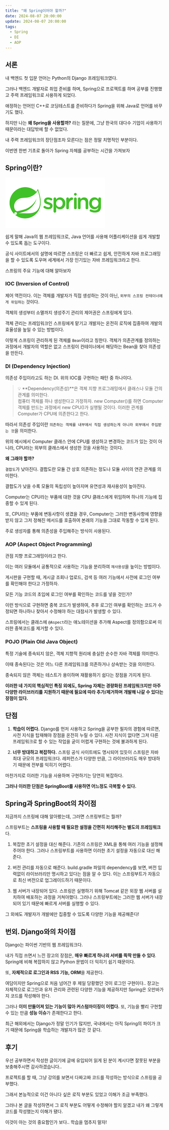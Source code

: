 ```yaml
---
title: "왜 Spring이어야 할까?"
date: 2024-08-07 20:00:00
update: 2024-08-07 20:00:00
tags:
  - Spring
  - DI
  - AOP
---
```


## 서론

내 백엔드 첫 입문 언어는 Python의 Django 프레임워크였다.

그러나 백엔드 개발자로 취업 준비를 하며, Spring으로 프로젝트를 하며 공부를 진행했고 주력 프레임워크로 사용하게 되었다.

애정하는 언어인 C++로 코딩테스트를 준비하다가 Spring을 위해 Java로 언어를 바꾸기도 했다.

하지만 나는 **왜 Spring을 사용할까?** 라는 질문에, 그냥 한국의 대다수 기업이 사용하기 때문이라는 대답밖에 할 수 없었다. 

내 주력 프레임워크의 장단점조차 모른다는 점은 정말 치명적인 부분이다.

이번엔 한번 기초로 돌아가 Spring 자체를 공부하는 시간을 가져보자

## Spring이란?

![[공식 사이트](https://spring.io/)](image.png)

쉽게 말해 Java의 웹 프레임워크로, Java 언어를 사용해 어플리케이션을 쉽게 개발할 수 있도록 돕는 도구이다.

공식 사이트에서의 설명에 따르면 스프링은 더 빠르고 쉽게, 안전하게 자바 프로그래밍을 할 수 있도록 도우며 세계에서 가장 인기있는 자바 프레임워크라고 한다.

스프링의 주요 기능에 대해 알아보자

### IOC (Inversion of Control)

제어 역전이다. 이는 객체를 개발자가 직접 생성하는 것이 아닌, ```외부의 스프링 컨테이너에게 위임하는``` 것이다.

객체의 생성부터 소멸까지 생성주기 관리의 제어권은 스프링에게 있다.

객체 관리는 프레임워크인 스프링에게 맡기고 개발자는 온전히 로직에 집중하여 개발의 효율성을 높일 수 있는 방법이다.

이렇게 스프링이 관리하게 된 객체를 ```Bean```이라고 칭한다. 객체가 의존관계를 정의하는 과정에서 개발자의 역할은 없고 스프링이 컨테이너에서 해당하는 Bean을 찾아 의존성을 만든다. 

### DI (Dependency Injection)

의존성 주입이라고도 하는 DI. 위의 IOC를 구현하는 패턴 중 하나이다.

> 💡 **Dependency(의존성)**은 객체 지향 프로그래밍에서 클래스나 모듈 간의 관계를 의미한다. <br>
컴퓨터 객체를 하나 생성한다고 가정하자. new Computer()를 하면 Computer 객체를 만드는 과정에서 new CPU()가 실행될 것이다. 이러한 관계를 Computer가 CPU에 의존한다고 한다.

따라서 의존성 주입이란 ```의존하는 객체를 내부에서 직접 생성하는게 아니라 외부에서 주입받는 것```을 의미한다.

위의 예시에서 Computer 클래스 안에 CPU를 생성하고 변경하는 코드가 있는 것이 아니라, CPU라는 외부의 클래스에서 생성한 것을 사용하는 것이다.

**왜 그래야 할까?**

```결합도```가 낮아진다. 결합도란 모듈 간 상호 의존하는 정도나 모듈 사이의 연관 관계를 의미한다.

결합도가 낮을 수록 모듈의 독립성이 높아지며 유연성과 재사용성이 높아진다.

Computer는 CPU라는 부품에 대한 것을 CPU 클래스에게 위임하며 하나의 기능에 집중할 수 있게 된다.

또, CPU라는 부품에 변동사항이 생겼을 경우, Computer는 그러한 변동사항에 영향을 받지 않고 그저 정해진 메서드를 호출하여 본래의 기능을 그대로 작동할 수 있게 된다.

주로 생성자를 통해 의존성을 주입해주는 방식이 사용된다.

### AOP (Aspect Object Programming)

관점 지향 프로그래밍이라고 한다.

이는 여러 모듈에서 공통적으로 사용하는 기능을 분리하여 ```재사용성```을 높이는 방법이다.

게시판을 구현할 때, 게시글 조회나 업로드, 검색 등 여러 기능에서 사전에 로그인 여부를 확인해야 한다고 가정하자.

모든 기능 코드의 초입에 로그인 여부를 확인하는 코드를 넣을 것인가?

이런 방식으로 구현하면 중복 코드가 발생하여, 추후 로그인 여부를 확인하는 코드가 수정되면 하나하나 찾아서 수정해야 하는 대참사가 발생할 수 있다.

스프링에서는 클래스에 ```@Aspect```라는 애노테이션을 추가해 Aspect를 정의함으로써 이러한 중복코드를 제거할 수 있다.

### POJO (Plain Old Java Object)

특정 기술에 종속되지 않은, 객체 지향적 원리에 충실한 순수한 자바 객체를 의미한다.

이때 종속된다는 것은 어느 다른 프레임워크를 의존하거나 상속받는 것을 의미한다.

종속되지 않은 객체는 테스트가 용이하며 재활용하기 쉽다는 장점을 가지게 된다.

**이러한 네 가지의 핵심적인 특징 외에도, Spring 자체는 경량화된 프레임워크지만 아주 다양한 라이브러리를 지원하기 때문에 필요에 따라 추가/제거하며 개발해 나갈 수 있다는 장점이 있다.**

## 단점

1. **학습이 어렵다.** Django를 먼저 사용하고 Spring을 공부한 필자의 경험에 따르면, 사전 지식을 탑재해야 장점을 온전히 누릴 수 있다. 사전 지식이 없다면 그저 다른 프레임워크로 할 수 있는 작업을 굳이 어렵게 구현하는 것에 불과하게 된다.

2. **너무 방대하고 복잡하다.** 스프링 공식 사이트에도 명시되어 있듯이 스프링은 자바 최대 규모의 프레임워크다. 레퍼런스가 다양한 만큼, 그 라이브러리도 매우 방대하기 때문에 전부를 익히기 어렵다.

마찬가지로 이러한 기능을 사용하며 구현하기는 당연히 복잡하다.

**그러나 이러한 단점은 SpringBoot를 사용하면 어느정도 극복할 수 있다.**

## Spring과 SpringBoot의 차이점

지금까지 스프링에 대해 알아봤는데, 그러면 스프링부트는 뭘까?

스프링부트는 **스프링을 사용할 때 필요한 설정을 간편히 처리해주는 별도의 프레임워크**다.

1. 복잡한 초기 설정을 대신 해준다. 기존의 스프링은 XML을 통해 여러 기능을 설정해주어야 한다. 그러나 스프링부트를 사용하면 이러한 초기 설정을 자동으로 대신 해준다.

2. 버전 관리를 자동으로 해준다. build.gradle 파일의 dependency를 보면, 버전 입력없이 라이브러리만 명시하고 있다는 점을 알 수 있다. 이는 스프링부트가 자동으로 최신 버전으로 업그레이드하기 때문이다.

3. 웹 서버가 내장되어 있다. 스프링은 실행하기 위해 Tomcat 같은 외장 웹 서버를 설치하여 배포하는 과정을 거쳐야했다. 그러나 스프링부트에는 그러한 웹 서버가 내장되어 있기 때문에 빠르게 서버를 실행할 수 있다.

그 외에도 개발자가 개발에만 집중할 수 있도록 다양한 기능을 제공해준다!

## 번외. Django와의 차이점

Django는 파이썬 기반의 웹 프레임워크다.

내가 직접 쓰면서 느낀 장고의 장점은, 
**매우 빠르게 하나의 서버를 뚝딱 만들 수 있다**. Spring에 비해 복잡하지 않고 Python 문법이 더 익히기 쉽기 때문이다. 

또, **자체적으로 로그인과 RSS 기능, ORM**을 제공한다.

여담이지만 Spring으로 처음 넘어간 후 제일 당황했던 것이 로그인 구현이다.. 장고는 자체적으로 로그인과 유저 관리와 관련된 다양한 기능을 제공하지만 Spring은 오만바가지 코드를 작성해야 한다.

그러나 **이미 만들어져 있는 기능이 많아 커스텀마이징이 어렵다.** 또, 기능을 빨리 구현할 수 있는 만큼 **성능 이슈**가 존재한다고 한다.

최근 해외에서는 Django가 정말 인기가 많지만, 국내에서는 아직 Spring의 파이가 크기 때문에 Spring을 학습하는 개발자가 많은 것 같다.

## 후기

우선 공부하면서 작성한 글이기에 글에 유입되어 읽게 된 분이 계시다면 잘못된 부분을 보충해주시면 감사하겠습니다..

프로젝트를 할 때, 그냥 강의를 보면서 다짜고짜 코드를 작성하는 방식으로 스프링을 공부했다.

그래서 본능적으로 이건 아니다 싶은 로직 부분도 있었고 이해가 조금 부족했다.

그러나 본 글을 작성하면서 그 로직 부분도 어떻게 수정해야 할지 알겠고 내가 왜 그렇게 코드를 작성했는지 이해가 됐다.

이것이 아는 것의 중요함인가 보다.. 학습을 멈추지 말자!